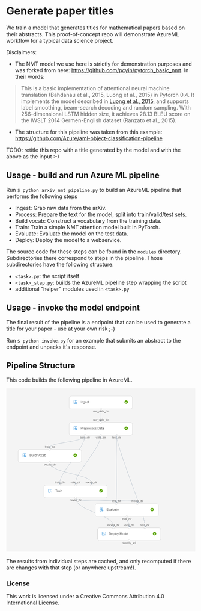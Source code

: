 # Generate paper titles

We train a model that generates titles for mathematical papers based on their abstracts. This proof-of-concept repo will demonstrate AzureML workflow for a typical data science project. 

Disclaimers:
- The NMT model we use here is strictly for demonstration purposes and was forked from here: https://github.com/pcyin/pytorch_basic_nmt. In their words:

> This is a basic implementation of attentional neural machine translation (Bahdanau et al., 2015, Luong et al., 2015) in Pytorch 0.4.
It implements the model described in [Luong et al., 2015](https://arxiv.org/abs/1508.04025), and supports label smoothing, beam-search decoding and random sampling.
With 256-dimensional LSTM hidden size, it achieves 28.13 BLEU score on the IWSLT 2014 Germen-English dataset (Ranzato et al., 2015).

- The structure for this pipeline was taken from this example: https://github.com/Azure/aml-object-classification-pipeline

TODO: retitle this repo with a title generated by the model and with the above as the input :-)

## Usage - build and run Azure ML pipeline

Run `$ python arxiv_nmt_pipeline.py` to build an AzureML pipeline that performs the following steps

- Ingest: Grab raw data from the arXiv.
- Process: Prepare the text for the model, split into train/valid/test sets.
- Build vocab: Construct a vocabulary from the training data.
- Train: Train a simple NMT attention model built in PyTorch.
- Evaluate: Evaluate the model on the test data.
- Deploy: Deploy the model to a webservice.

The source code for these steps can be found in the `modules` directory. Subdirectories there correspond to steps in the pipeline. Those subdirectories have the following structure:

- `<task>.py`: the script itself
- `<task>_step.py`: builds the AzureML pipeline step wrapping the script
- additional "helper" modules used in `<task>.py`

## Usage - invoke the model endpoint

The final result of the pipeline is a endpoint that can be used to generate a title for your paper - use at your own risk ;-)

Run `$ python invoke.py` for an example that submits an abstract to the endpoint and unpacks it's response.

## Pipeline Structure

This code builds the following pipeline in AzureML.

![](docs/PipelineGraph.PNG)

The results from individual steps are cached, and only recomputed if there are changes with that step (or anywhere upstream!).


### License

This work is licensed under a Creative Commons Attribution 4.0 International License.